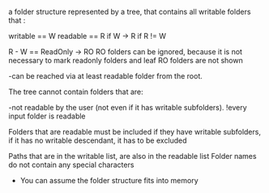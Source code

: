 a folder structure represented by a tree, that
contains all writable folders that :

writable == W
readable == R
if W -> R
if R != W

R - W == ReadOnly -> RO
RO folders can be ignored, because it is not necessary to mark readonly folders
and leaf RO folders are not shown

-can be reached via at least readable folder from the root.

The tree cannot contain folders that are:

-not readable by the user (not even if it has writable subfolders).
    !every input folder is readable

Folders that are readable must be included if they have writable subfolders,
if it has no writable descendant, it has to be excluded

Paths that are in the writable list, are also in the readable list
Folder names do not contain any special characters
- You can assume the folder structure fits into memory